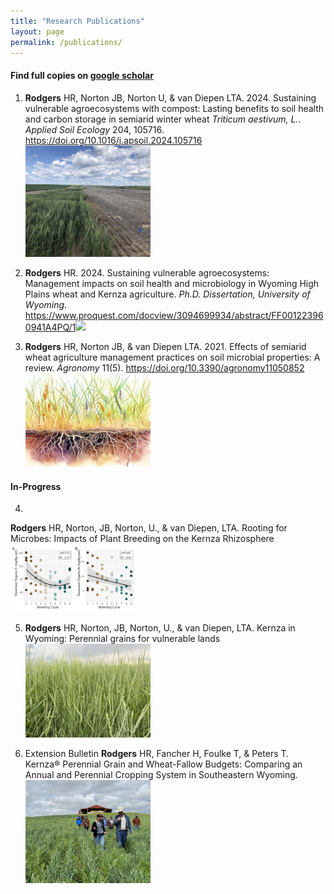 ```yaml
---
title: "Research Publications"
layout: page
permalink: /publications/
---
```


#### Find full copies on [google scholar](https://scholar.google.com/citations?user=https://scholar.google.com/citations?user=rK1CuzcAAAAJ&hl=en&user=rK1CuzcAAAAJ)

1. **Rodgers** HR, Norton JB, Norton U, & van Diepen LTA. 2024. Sustaining vulnerable agroecosystems with compost: Lasting benefits to soil health and carbon storage in semiarid winter wheat *Triticum aestivum, L.*. *Applied Soil Ecology* 204, 105716. https://doi.org/10.1016/j.apsoil.2024.105716<img src="images/wheat_fallow.jpg" width="200">

2. **Rodgers** HR. 2024. Sustaining vulnerable agroecosystems: Management impacts on soil health and microbiology in Wyoming High Plains wheat and Kernza agriculture. *Ph.D. Dissertation, University of Wyoming*. https://www.proquest.com/docview/3094699934/abstract/FF001223960941A4PQ/1<img src="images/three_roots.png" width="200">

3. **Rodgers** HR, Norton JB, & van Diepen LTA. 2021. Effects of semiarid wheat agriculture management practices on soil microbial properties: A review. *Agronomy* 11(5). https://doi.org/10.3390/agronomy11050852<img src="images/AI_roots.jpg" width="200">

#### In-Progress

4. 
  **Rodgers** HR, Norton, JB, Norton, U., & van Diepen, LTA. Rooting for Microbes: Impacts of Plant Breeding on the Kernza Rhizosphere <img src="images/rhizo_fig.png" width="200">

5.  **Rodgers** HR, Norton, JB, Norton, U., & van Diepen, LTA. Kernza in Wyoming: Perennial grains for vulnerable lands<img src="images/kernza_sarec.jpg" width="200">

6. Extension Bulletin
**Rodgers** HR, Fancher H, Foulke T, & Peters T. Kernza® Perennial Grain and Wheat-Fallow Budgets: Comparing an Annual and Perennial Cropping System in Southeastern Wyoming.<img src="images/Kernza_field_day.jpg" width="200">
